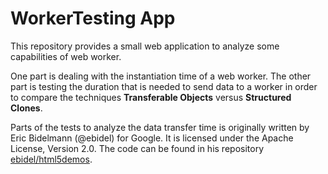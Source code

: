 # WorkerTesting App

This repository provides a small web application to analyze some capabilities of web worker.

One part is dealing with the instantiation time of a web worker. The other part is testing the duration that is needed to send data to a worker in order to compare the techniques **Transferable Objects** versus **Structured Clones**.

Parts of the tests to analyze the data transfer time is originally written by Eric Bidelmann (@ebidel) for Google. It is licensed under the Apache License, Version 2.0. The code can be found in his repository [ebidel/html5demos](https://github.com/ebidel/html5demos/tree/master/html5-demos.appspot.com/static/workers/transferables).

